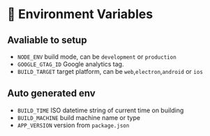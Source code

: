 # 🌿 Environment Variables

## Avaliable to setup

- `NODE_ENV` build mode, can be `development` or `production`
- `GOOGLE_GTAG_ID` Google analytics tag.
- `BUILD_TARGET` target platform, can be `web`,`electron`,`android` or `ios`

## Auto generated env

- `BUILD_TIME` ISO datetime string of current time on building
- `BUILD_MACHINE` build machine name or type
- `APP_VERSION` version from `package.json`